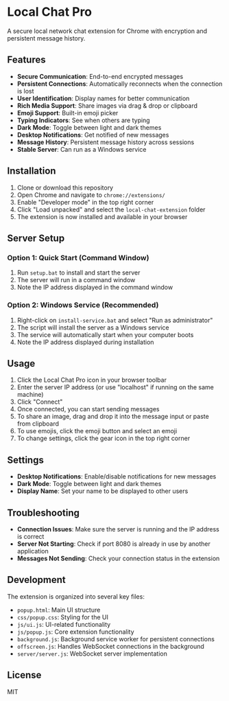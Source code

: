 # Local Chat Pro

A secure local network chat extension for Chrome with encryption and persistent message history.

## Features

- **Secure Communication**: End-to-end encrypted messages
- **Persistent Connections**: Automatically reconnects when the connection is lost
- **User Identification**: Display names for better communication
- **Rich Media Support**: Share images via drag & drop or clipboard
- **Emoji Support**: Built-in emoji picker
- **Typing Indicators**: See when others are typing
- **Dark Mode**: Toggle between light and dark themes
- **Desktop Notifications**: Get notified of new messages
- **Message History**: Persistent message history across sessions
- **Stable Server**: Can run as a Windows service

## Installation

1. Clone or download this repository
2. Open Chrome and navigate to `chrome://extensions/`
3. Enable "Developer mode" in the top right corner
4. Click "Load unpacked" and select the `local-chat-extension` folder
5. The extension is now installed and available in your browser

## Server Setup

### Option 1: Quick Start (Command Window)

1. Run `setup.bat` to install and start the server
2. The server will run in a command window
3. Note the IP address displayed in the command window

### Option 2: Windows Service (Recommended)

1. Right-click on `install-service.bat` and select "Run as administrator"
2. The script will install the server as a Windows service
3. The service will automatically start when your computer boots
4. Note the IP address displayed during installation

## Usage

1. Click the Local Chat Pro icon in your browser toolbar
2. Enter the server IP address (or use "localhost" if running on the same machine)
3. Click "Connect"
4. Once connected, you can start sending messages
5. To share an image, drag and drop it into the message input or paste from clipboard
6. To use emojis, click the emoji button and select an emoji
7. To change settings, click the gear icon in the top right corner

## Settings

- **Desktop Notifications**: Enable/disable notifications for new messages
- **Dark Mode**: Toggle between light and dark themes
- **Display Name**: Set your name to be displayed to other users

## Troubleshooting

- **Connection Issues**: Make sure the server is running and the IP address is correct
- **Server Not Starting**: Check if port 8080 is already in use by another application
- **Messages Not Sending**: Check your connection status in the extension

## Development

The extension is organized into several key files:

- `popup.html`: Main UI structure
- `css/popup.css`: Styling for the UI
- `js/ui.js`: UI-related functionality
- `js/popup.js`: Core extension functionality
- `background.js`: Background service worker for persistent connections
- `offscreen.js`: Handles WebSocket connections in the background
- `server/server.js`: WebSocket server implementation

## License

MIT
